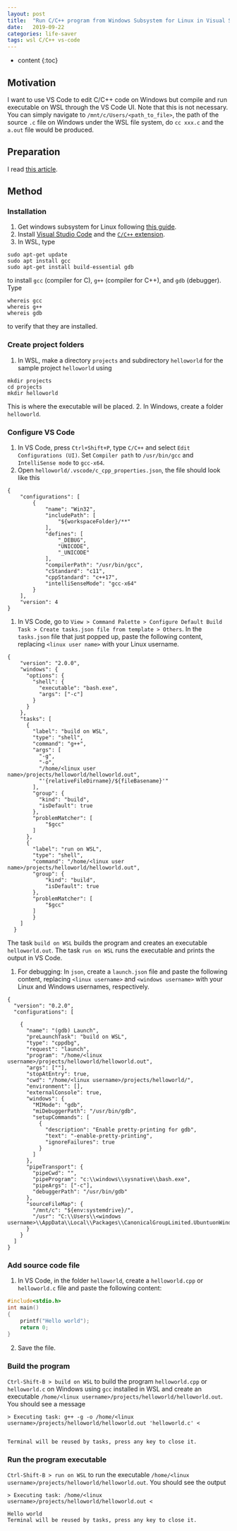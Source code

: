```yaml
---
layout: post
title:  "Run C/C++ program from Windows Subsystem for Linux in Visual Studio Code"
date:   2019-09-22
categories: life-saver
tags: wsl C/C++ vs-code
---
```


* content
{:toc}

## Motivation

I want to use VS Code to edit C/C++ code on Windows but compile and run executable on WSL through the VS Code UI. Note that this is not necessary. You can simply navigate to `/mnt/c/Users/<path_to_file>`, the path of the source `.c` file on Windows under the WSL file system, do `cc xxx.c` and the `a.out` file would be produced.

## Preparation

I read [this article](https://code.visualstudio.com/docs/cpp/config-wsl).




## Method

### Installation

1. Get windows subsystem for Linux following [this guide](https://docs.microsoft.com/en-us/windows/wsl/install-win10).
2. Install [Visual Studio Code](https://code.visualstudio.com/download) and the [`C/C++` extension](https://marketplace.visualstudio.com/items?itemName=ms-vscode.cpptools).
3. In WSL, type 
```
sudo apt-get update
sudo apt install gcc
sudo apt-get install build-essential gdb
```
to install `gcc` (compiler for C), `g++` (compiler for C++), and `gdb` (debugger). Type
```
whereis gcc
whereis g++
whereis gdb
```
to verify that they are installed.

### Create project folders
1. In WSL, make a directory `projects` and subdirectory `helloworld` for the sample project `helloworld` using
```
mkdir projects
cd projects
mkdir helloworld
```
This is where the executable will be placed.
2. In Windows, create a folder `helloworld`.

### Configure VS Code
1. In VS Code, press `Ctrl+Shift+P`, type `C/C++` and select `Edit Configurations (UI)`. Set `Compiler path` to `/usr/bin/gcc` and `IntelliSense mode` to `gcc-x64`.
2. Open `helloworld/.vscode/c_cpp_properties.json`, the file should look like this
```
{
    "configurations": [
        {
            "name": "Win32",
            "includePath": [
                "${workspaceFolder}/**"
            ],
            "defines": [
                "_DEBUG",
                "UNICODE",
                "_UNICODE"
            ],
            "compilerPath": "/usr/bin/gcc",
            "cStandard": "c11",
            "cppStandard": "c++17",
            "intelliSenseMode": "gcc-x64"
        }
    ],
    "version": 4
}
```
1. In VS Code, go to `View > Command Palette > Configure Default Build Task > Create tasks.json file from template > Others`. In the `tasks.json` file that just popped up, paste the following content, replacing `<linux user name>` with your Linux username.
```
{
    "version": "2.0.0",
    "windows": {
      "options": {
        "shell": {
          "executable": "bash.exe",
          "args": ["-c"]
        }
      }
    },
    "tasks": [
      {
        "label": "build on WSL",
        "type": "shell",
        "command": "g++",
        "args": [
          "-g",
          "-o",
          "/home/<linux user name>/projects/helloworld/helloworld.out",
          "'{relativeFileDirname}/${fileBasename}'"
        ],
        "group": {
          "kind": "build",
          "isDefault": true
        },
        "problemMatcher": [
            "$gcc"
        ]
      },
      {
        "label": "run on WSL",
        "type": "shell",
        "command": "/home/<linux user name>/projects/helloworld/helloworld.out",
        "group": {
            "kind": "build",
            "isDefault": true
        },
        "problemMatcher": [
            "$gcc"
        ]
        }
    ]
  }
```
The task `build on WSL` builds the program and creates an executable `helloworld.out`. The task `run on WSL` runs the executable and prints the output in VS Code.
1. For debugging: In `json`, create a `launch.json` file and paste the following content, replacing `<linux username>` and `<windows username>` with your Linux and Windows usernames, respectively.
```
{
  "version": "0.2.0",
  "configurations": [
    
    {
      "name": "(gdb) Launch",
      "preLaunchTask": "build on WSL",
      "type": "cppdbg",
      "request": "launch",
      "program": "/home/<linux username>/projects/helloworld/helloworld.out",
      "args": [""],
      "stopAtEntry": true,
      "cwd": "/home/<linux username>/projects/helloworld/",
      "environment": [],
      "externalConsole": true,
      "windows": {
        "MIMode": "gdb",
        "miDebuggerPath": "/usr/bin/gdb",
        "setupCommands": [
          {
            "description": "Enable pretty-printing for gdb",
            "text": "-enable-pretty-printing",
            "ignoreFailures": true
          }
        ]
      },
      "pipeTransport": {
        "pipeCwd": "",
        "pipeProgram": "c:\\windows\\sysnative\\bash.exe",
        "pipeArgs": ["-c"],
        "debuggerPath": "/usr/bin/gdb"
      },
      "sourceFileMap": {
        "/mnt/c": "${env:systemdrive}/",
        "/usr": "C:\\Users\\<windows username>\\AppData\\Local\\Packages\\CanonicalGroupLimited.UbuntuonWindows_79rhkp1fndgsc\\LocalState\\rootfs\\usr\\"
      }
    }
  ]
}
```

### Add source code file
1. In VS Code, in the folder `helloworld`, create a `helloworld.cpp` or `helloworld.c` file and paste the following content:
```c
#include<stdio.h>
int main()
{
    printf("Hello world");
    return 0;
}
```
2. Save the file.

### Build the program
`Ctrl-Shift-B > build on WSL` to build the program `helloworld.cpp` or `helloworld.c` on Windows using `gcc` installed in WSL and create an executable `/home/<linux username>/projects/helloworld/helloworld.out`. You should see a message
```
> Executing task: g++ -g -o /home/<linux username>/projects/helloworld/helloworld.out 'helloworld.c' <


Terminal will be reused by tasks, press any key to close it.
```

### Run the program executable
`Ctrl-Shift-B > run on WSL` to run the executable `/home/<linux username>/projects/helloworld/helloworld.out`. You should see the output 
```
> Executing task: /home/<linux username>/projects/helloworld/helloworld.out <

Hello world
Terminal will be reused by tasks, press any key to close it.
```